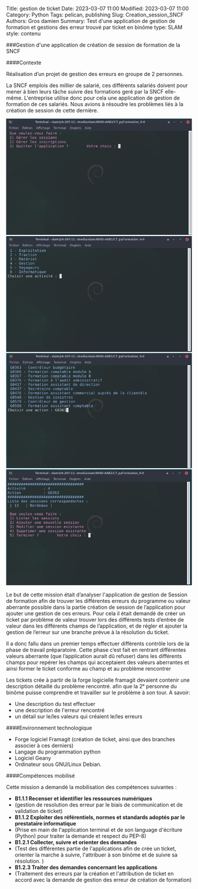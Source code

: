 Title: gestion de ticket
Date: 2023-03-07 11:00
Modified: 2023-03-07 11:00
Category: Python
Tags: pelican, publishing
Slug: Creation_session_SNCF
Authors: Gros damien
Summary: Test d'une application de gestion de formation et gestions des erreur trouvé par ticket en binôme 
type: SLAM
style: contenu
                    
###Gestion d'une application de création de session de formation de la SNCF

####Contexte

Réalisation d’un projet de gestion des erreurs en groupe de 2 personnes.

La SNCF emplois des millier de salarié, ces différents salariés doivent pour mener à bien leurs tâche suivre des formations geré par la SNCF elle-même. L'entreprise utilise donc pour cela une application de gestion de formation de ces salariés. Nous avions à résoudre les problèmes liés à la création de session de cette dernière.

![mon image](./themes/mon-theme-pelican/static/images/creation_session/gestion_formation_menu.png) ![mon image](./themes/mon-theme-pelican/static/images/creation_session/gestion_formation_activite.png) 
![mon image](./themes/mon-theme-pelican/static/images/creation_session/gestion_formation_action.png) ![mon image](./themes/mon-theme-pelican/static/images/creation_session/gestion_formation.png) 

Le but de cette mission était d’analyser l'application de gestion de Session de formation afin de trouver les différentes erreurs du programme ou valeur aberrante possible dans la partie création de session de l’application pour ajouter une gestion de ces erreurs. Pour cela il était demandé de créer un ticket par problème de valeur trouver lors des différents tests d’entrée de valeur dans les différents champs de l’application, et de régler et ajouter la gestion de l’erreur sur une branche prévue à la résolution du ticket.

Il a donc fallu dans un premier temps effectuer différents contrôle lors de la phase de travail préparatoire. Cette phase c’est fait en rentrant différentes valeurs aberrante (que l’application aurait dû refuser) dans les différents champs pour repérer les champs qui acceptaient des valeurs aberrantes et ainsi former le ticket conforme au champ et au problème rencontrer

Les tickets crée à partir de la forge logicielle framagit devaient contenir une description détaillé du problème rencontré. afin que la 2ᵉ personne du binôme puisse comprendre et travailler sur le problème à son tour.
A savoir:
- Une description du test effectuer
- une description de l'erreur rencontré 
- un détail sur le/les valeurs qui créaient le/les erreurs 

####Environnement technologique

- Forge logiciel Framagit (création de ticket, ainsi que des branches associer à ces derniers)
- Langage du programmation python
- Logiciel Geany
- Ordinateur sous GNU/Linux Debian.

####Compétences mobilisé

Cette mission a demandé la mobilisation des compétences suivantes :

- **B1.1.1 Recenser et identifier les ressources numériques**
- (gestion de resolution des erreur par le biais de communication et de validation de ticket)
- **B1.1.2 Exploiter des référentiels, normes et standards adoptés par le prestataire informatique**
- (Prise en main de l'application terminal et de son language d'écriture (Python) pour traiter la demande et respect du PEP-8)
- **B1.2.1 Collecter, suivre et orienter des demandes**
- (Test des différentes partie de l'applications afin de crée un ticket, orienter la marche à suivre, l'attribuer à son binôme et de suivre sa résolution. )
- **B1.2.3 Traiter des demandes concernant les applications**
- (Traitement des erreurs par la création et l'attribution de ticket en accord avec la demande de gestion des erreur de création de formation)
